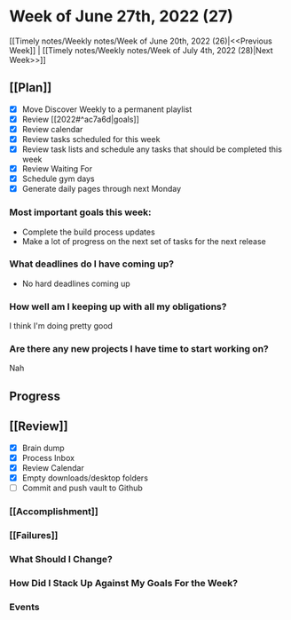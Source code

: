 # Week of June 27th, 2022 (27)

[[Timely notes/Weekly notes/Week of June 20th, 2022 (26)|<<Previous Week]] | [[Timely notes/Weekly notes/Week of July 4th, 2022 (28)|Next Week>>]]

## [[Plan]]

- [x] Move Discover Weekly to a permanent playlist
- [x] Review [[2022#^ac7a6d|goals]]
- [x] Review calendar
- [x] Review tasks scheduled for this week
- [x] Review task lists and schedule any tasks that should be completed this week
- [x] Review Waiting For
- [x] Schedule gym days
- [x] Generate daily pages through next Monday

### Most important goals this week:

- Complete the build process updates
- Make a lot of progress on the next set of tasks for the next release

### What deadlines do I have coming up?

- No hard deadlines coming up

### How well am I keeping up with all my obligations?

I think I'm doing pretty good

### Are there any new projects I have time to start working on?

Nah

## Progress

## [[Review]]

- [x] Brain dump
- [x] Process Inbox
- [x] Review Calendar
- [x] Empty downloads/desktop folders
- [ ] Commit and push vault to Github

### [[Accomplishment]]

### [[Failures]]

### What Should I Change?

### How Did I Stack Up Against My Goals For the Week?

### Events